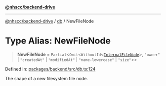 [**@nhscc/backend-drive**](../../README.md)

***

[@nhscc/backend-drive](../../README.md) / [db](../README.md) / NewFileNode

# Type Alias: NewFileNode

> **NewFileNode** = `Partial`\<`Omit`\<`WithoutId`\<[`InternalFileNode`](InternalFileNode.md)\>, `"owner"` \| `"createdAt"` \| `"modifiedAt"` \| `"name-lowercase"` \| `"size"`\>\>

Defined in: [packages/backend/src/db.ts:124](https://github.com/nhscc/drive.api.hscc.bdpa.org/blob/cc6ab5a21520f62a19ce4eb5924de51caa830ea7/packages/backend/src/db.ts#L124)

The shape of a new filesystem file node.
